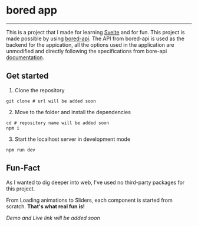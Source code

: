 # bored app

---

This is a project that I made for learning [Svelte](https://svelte.dev) and for fun.
This project is made possible by using [bored-api](https://www.boredapi.com/).
The API from bored-api is used as the backend for the appication, all the options used in the application are unmodified and directly following the specifications from bore-api [documentation](https://www.boredapi.com/documentation).

## Get started

1. Clone the repository

```
git clone # url will be added soon
```

2. Move to the folder and install the dependencies

```
cd # repository name will be added soon
npm i
```

3. Start the localhost server in development mode

```
npm run dev
```

## Fun-Fact

As I wanted to dig deeper into web, I've used no third-party packages for this project.

From Loading animations to Sliders, each component is started from scratch. **That's what real fun is!**

_Demo and Live link will be added soon_
